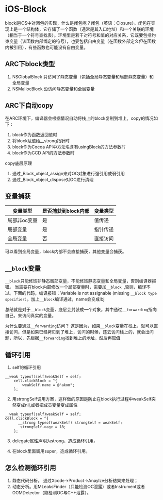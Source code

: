 # iOS-Block

block是iOS中对闭包的实现，什么是闭包呢？闭包（英语：Closure）。闭包在实现上是一个结构体，它存储了一个函数（通常是其入口地址）和一个关联的环境（相当于一个符号查找表）。环境里是若干对符号和值的对应关系，它既要包括约束变量（该函数内部绑定的符号），也要包括自由变量（在函数外部定义但在函数内被引用），有些函数也可能没有自由变量。


## ARC下block类型
 
1. NSGlobalBlock 只访问了静态变量（包括全局静态变量和局部静态变量）和全局变量
2. NSMallocBlock 没访问静态变量和全局变量


## ARC下自动copy

在ARC环境下，编译器会根据情况自动将栈上的block复制到堆上，copy的情况如下： 
1. block作为函数返回值时 
2. 将block赋值给__strong指针时
3. block作为Cocoa API中方法名含有usingBlock的方法参数时 
4. block作为GCD API的方法参数时 
   
copy底层原理 
1. 通过_Block_object_assign来对OC对象进行强引用或弱引用 
2. 通过_Block_object_dispose对OC进行清理


## 变量捕获

|变量类型|是否捕获到block内部|变量类型|
|-|-|-|
|局部非oc变量|是|值传递|
|局部变量|是|指针传递|
|全局变量|否|直接访问|
 
可以看到全局变量，block内部不会直接捕获，其他变量会捕获。


## `__block`变量

`__block`只能修饰非静态局部变量，不能修饰静态变量和全局变量，否则编译器报错。
当需要在block内部修改一个局部变量时，需要加`__block `,否则，编译不过。下面的代码，编译报错：Variable is not assignable (missing `__block type specifier)`。加上`__block`编译通过，name会变成lbj

总结就是对于`__block`变量，底层会封装成一个对象，其中通过`__forwarding`指向自己，来访问真实的变量。

为什么要通过`__forwarding`访问？ 这是因为，如果`__block`变量在栈上，就可以直接访问，但是如果已经拷贝到了堆上，访问的时候，还去访问栈上的，就会出问题，所以，先根据`__forwarding`找到堆上的地址，然后再取值


## 循环引用

1. self的循环引用
```
__weak typeof(self)weakSelf = self;
    cell.clickBlock = ^{
        weakSelf.name = @"akon";
   	};
```

2. 用strongSelf调用方案，这样做的原因是防止在block执行过程中weakSelf突然变成nil,或者把成员变量变成属性
```
__weak typeof(self)weakSelf = self;
cell.clickBlock = ^{
      __strong typeof(weakSelf) strongSelf = weakSelf;
       strongSelf->age = 18;
    };
```

3. delegate属性声明为strong，造成循环引用。

4. 在block里面调用super，造成循环引用。


## 怎么检测循环引用

1. 静态代码分析。 通过Xcode->Product->Anaylze分析结果来处理；
2. 动态分析。用MLeaksFinder（只能检测OC泄露）或者Instrument或者OOMDetector（能检测OC与C++泄露）。
